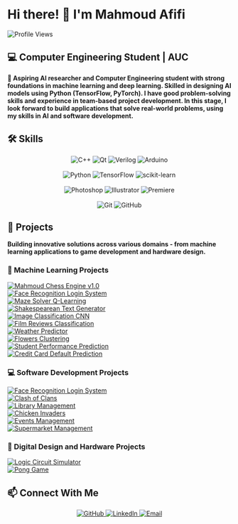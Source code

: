 # **Hi there! 👋 I'm Mahmoud Afifi**
![Profile Views](https://komarev.com/ghpvc/?username=mahmoudhossamws&color=blue)

## **💻 Computer Engineering Student | AUC**  
**🎯 Aspiring AI researcher and Computer Engineering student with strong foundations in machine learning and deep learning.
Skilled in designing AI models using Python (TensorFlow, PyTorch). I have good problem-solving skills and experience
in team-based project development. In this stage, I look forward to build applications that solve real-world problems, using my skills in AI and software development.**

## **🛠️ Skills**  
<!-- C++, Qt, Verilog -->  
<div align="center">  
 <img src="https://img.shields.io/badge/-C%2B%2B-00599C?logo=C%2B%2B&logoColor=white&style=flat&logoSize=40" alt="C++">  
 <img src="https://img.shields.io/badge/Qt-%2341CD52?logo=Qt&logoColor=white&logoSize=40" alt="Qt">  
 <img src="https://img.shields.io/badge/Verilog-%23F05032?logo=Xilinx&logoColor=white&logoSize=40" alt="Verilog">  
 <img src="https://img.shields.io/badge/Arduino-%2300979D?logo=Arduino&logoColor=white&logoSize=40" alt="Arduino">  
</div>  
<br />  

<!-- Python, ML Tools -->  
<div align="center">  
  <img src="https://img.shields.io/badge/-Python-3776AB?logo=Python&logoColor=white&style=flat&logoSize=40" alt="Python">  
  <img src="https://img.shields.io/badge/TensorFlow-%23FF6F00?logo=TensorFlow&logoColor=white&logoSize=40" alt="TensorFlow">  
  <img src="https://img.shields.io/badge/scikit--learn-%23F7931E?logo=scikit-learn&logoColor=white&logoSize=40" alt="scikit-learn">  
</div>  
<br />  

<!-- Design Tools -->  
<div align="center">  
  <img src="https://img.shields.io/badge/Photoshop-%2331A8FF?logo=AdobePhotoshop&logoColor=white&logoSize=40" alt="Photoshop">  
  <img src="https://img.shields.io/badge/Illustrator-%23FF9A00?logo=AdobeIllustrator&logoColor=white&logoSize=40" alt="Illustrator">  
  <img src="https://img.shields.io/badge/Premiere-%239999FF?logo=AdobePremierePro&logoColor=white&logoSize=40" alt="Premiere">  
</div>  
<br />  

<!-- Dev Tools -->  
<div align="center">  
  <img src="https://img.shields.io/badge/Git-%23F05032?logo=Git&logoColor=white&logoSize=40" alt="Git">  
  <img src="https://img.shields.io/badge/GitHub-%23181717?logo=GitHub&logoColor=white&logoSize=40" alt="GitHub">  
</div>

## **🚀 Projects**  
**Building innovative solutions across various domains - from machine learning applications to game development and hardware design.**

### **🔬 Machine Learning Projects**  

<div>  
  <a href="https://github.com/mahmoudhossamws/Mahmoud-Chess-engine">  
    <img src="https://img.shields.io/badge/♟️_Mahmoud_Chess_Engine-v1.0,_PyGame_&_TensorFlow-blueviolet?style=for-the-badge&logo=python&logoColor=white" alt="Mahmoud Chess Engine v1.0">  
  </a>  
</div>

<div>  
  <a href="https://github.com/mahmoudhossamws/Face-Recognition-Login-System">  
    <img src="https://img.shields.io/badge/🔐_Face_Recognition_Login_System-Qt_&_TensorFlow_Integration-crimson?style=for-the-badge&logoSize=30" alt="Face Recognition Login System">  
  </a>  
</div>

<div>  
  <a href="https://github.com/mahmoudhossamws/Maze-solver-Q-learning">  
    <img src="https://img.shields.io/badge/🧭_Maze_Solver-Q_Learning_Agent-brightgreen?style=for-the-badge&logoSize=30" alt="Maze Solver Q-Learning">  
  </a>  
</div>

<div>  
  <a href="https://github.com/mahmoudhossamws/Text-Generator-LSTM-Model">  
    <img src="https://img.shields.io/badge/📜_Shakespearean_Text_Generator-LSTM_Model-red?style=for-the-badge&logoSize=30" alt="Shakespearean Text Generator">  
  </a>  
</div>

<div>  
  <a href="https://github.com/mahmoudhossamws/Image-Classification-Using-Convolutional-Neural-Networks">  
    <img src="https://img.shields.io/badge/🖼️_Image_Classification-CNN_Model-orange?style=for-the-badge&logoSize=30" alt="Image Classification CNN">  
  </a>  
</div>

<div>  
  <a href="https://github.com/mahmoudhossamws/Film-Reviews-Classification-Sequential-Neural-Network">  
    <img src="https://img.shields.io/badge/🎬_Film_Reviews_Classification-Sequential_Neural_Network-orange?style=for-the-badge&logoSize=30" alt="Film Reviews Classification">  
  </a>  
</div>

<div>  
  <a href="https://github.com/mahmoudhossamws/Weather-Predictor-Hidden-Markov-Model">  
    <img src="https://img.shields.io/badge/🌦️_Weather_Predictor-Hidden_Markov_Model-yellow?style=for-the-badge&logoSize=30" alt="Weather Predictor">  
  </a>  
</div>  

<div>  
  <a href="https://github.com/mahmoudhossamws/Flowers-clustering-K-means-clustering-model">  
    <img src="https://img.shields.io/badge/🌸_Flowers_Clustering-K--Means-green?style=for-the-badge&logoSize=30" alt="Flowers Clustering">  
  </a>  
</div>  

<div>  
  <a href="https://github.com/mahmoudhossamws/Student-Performance-Prediction-linear-regression-model">  
    <img src="https://img.shields.io/badge/📊_Student_Performance_Prediction-Linear_Regression-blue?style=for-the-badge&logoSize=30" alt="Student Performance Prediction">  
  </a>  
</div>

<div>  
  <a href="https://github.com/mahmoudhossamws/Credit-Card-Default-Prediction-using-Logistic-Regression">  
    <img src="https://img.shields.io/badge/💳_Credit_Card_Default_Prediction-Logistic_Regression-darkblue?style=for-the-badge&logoSize=30" alt="Credit Card Default Prediction">  
  </a>  
</div>

### **💻 Software Development Projects**  

<div>  
  <a href="https://github.com/mahmoudhossamws/Face-Recognition-Login-System">  
    <img src="https://img.shields.io/badge/🔐_Face_Recognition_Login_System-Qt_&_TensorFlow_Integration-crimson?style=for-the-badge&logoSize=30" alt="Face Recognition Login System">  
  </a>  
</div>

<div>  
  <a href="https://github.com/mahmoudhossamws/Mini-Clash-Of-Clans_Tower_Defense">  
    <img src="https://img.shields.io/badge/🎮_Clash_of_Clans-Tower_Defense_Game-red?style=for-the-badge&logoSize=30" alt="Clash of Clans">  
  </a>  
</div>  

<div>  
  <a href="https://github.com/mahmoudhossamws/LibraryManagementSystem">  
    <img src="https://img.shields.io/badge/📚_Library_Management-System-teal?style=for-the-badge&logoSize=30" alt="Library Management">  
  </a>  
</div>  

<div>  
  <a href="https://github.com/mahmoudhossamws/Chicken-invaders-project-with-GUI">  
    <img src="https://img.shields.io/badge/🚀_Chicken_Invaders-Arcade_Game-orange?style=for-the-badge&logoSize=30" alt="Chicken Invaders">  
  </a>  
</div>  

<div> 
  <a href="https://github.com/mahmoudhossamws/Events-Management-System"> 
  <img src="https://img.shields.io/badge/🎟️_Events_Management-Ticket_System-indigo?style=for-the-badge&logoSize=30" alt="Events Management">  
  </a>
</div>  

<div>
  <a href="https://github.com/mahmoudhossamws/Supermarket-Management-System">  
  <img src="https://img.shields.io/badge/🛒_Supermarket_Management-Sales_System-lightblue?style=for-the-badge&logoSize=30" alt="Supermarket Management">  
  </a>
</div>  

### **🔧 Digital Design and Hardware Projects**  

<div>  
  <a href="https://github.com/mahmoudhossamws/Logic-Circuit-Simulator">  
    <img src="https://img.shields.io/badge/🧩_Logic_Circuit-Simulator-darkgreen?style=for-the-badge&logoSize=30" alt="Logic Circuit Simulator">  
  </a>  
</div>  

<div>  
  <a href="https://github.com/mahmoudhossamws/Pong_Game">  
    <img src="https://img.shields.io/badge/🎮_Pong_Game-FPGA_Implementation-darkblue?style=for-the-badge&logoSize=30" alt="Pong Game">  
  </a>  
</div>  

## **📫 Connect With Me**  
<div align="center">  
  <a href="https://github.com/mahmoudhossamws">  
    <img src="https://img.shields.io/badge/GitHub-100000?style=for-the-badge&logo=github&logoColor=white" alt="GitHub">  
  </a>  
  <a href="https://www.linkedin.com/in/mahmoudhossamws/">  
    <img src="https://img.shields.io/badge/LinkedIn-0077B5?style=for-the-badge&logo=linkedin&logoColor=white" alt="LinkedIn">  
  </a>  
  <a href="mailto:mahmoudhossam@aucegypt.edu">  
    <img src="https://img.shields.io/badge/Email-D14836?style=for-the-badge&logo=gmail&logoColor=white" alt="Email">  
  </a>  
</div>
